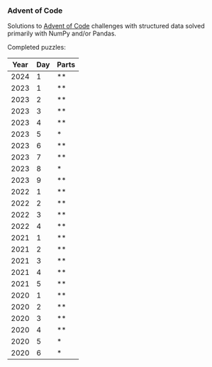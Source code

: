 ### Advent of Code

Solutions to [Advent of Code](https://adventofcode.com/) challenges with structured data solved primarily with NumPy and/or Pandas.

Completed puzzles:

|Year|Day|Parts|
|---|---|---|
|2024|1|**|
|2023|1|**|
|2023|2|**|
|2023|3|**|
|2023|4|**|
|2023|5|*|
|2023|6|**|
|2023|7|**|
|2023|8|*|
|2023|9|**|
|2022|1|**|
|2022|2|**|
|2022|3|**|
|2022|4|**|
|2021|1|**|
|2021|2|**|
|2021|3|**|
|2021|4|**|
|2021|5|**|
|2020|1|**|
|2020|2|**|
|2020|3|**|
|2020|4|**|
|2020|5|*|
|2020|6|*|